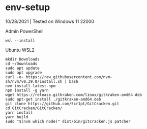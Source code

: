 # env-setup

10/28/2021 | Tested on Windows 11 22000

Admin PowerShell
```
wsl --install
```

Ubuntu WSL2
```
mkdir Downloads
cd ~/Downloads
sudo apt update
sudo apt upgrade
curl -o- https://raw.githubusercontent.com/nvm-sh/nvm/v0.39.0/install.sh | bash
nvm install-latest-npm
npm install -g yarn
wget https://release.gitkraken.com/linux/gitkraken-amd64.deb
sudo apt-get install ./gitkraken-amd64.deb
git clone https://github.com/5cr1pt/GitCracken.git
cd GitCracken/GitCracken/
yarn install
yarn build
sudo "$(nvm which node)" dist/bin/gitcracken.js patcher
```
